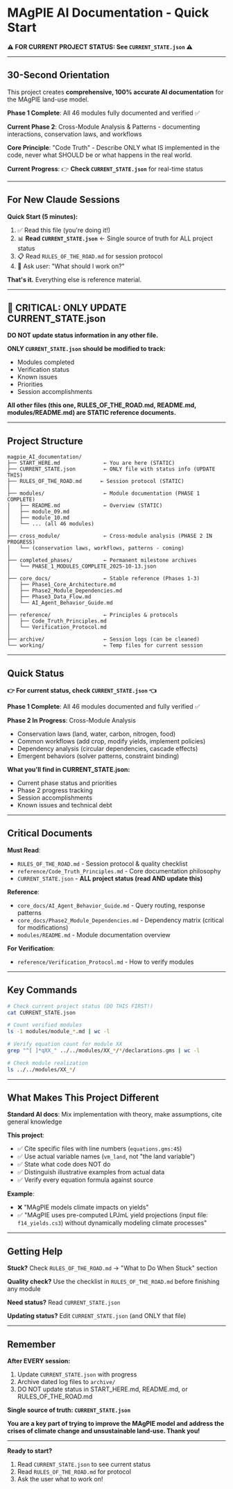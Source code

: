 # MAgPIE AI Documentation - Quick Start

**⚠️ FOR CURRENT PROJECT STATUS: See `CURRENT_STATE.json` ⚠️**

---

## 30-Second Orientation

This project creates **comprehensive, 100% accurate AI documentation** for the MAgPIE land-use model.

**Phase 1 Complete**: All 46 modules fully documented and verified ✅

**Current Phase 2**: Cross-Module Analysis & Patterns - documenting interactions, conservation laws, and workflows

**Core Principle**: "Code Truth" - Describe ONLY what IS implemented in the code, never what SHOULD be or what happens in the real world.

**Current Progress**: 👉 **Check `CURRENT_STATE.json`** for real-time status

---

## For New Claude Sessions

**Quick Start (5 minutes):**

1. ✅ Read this file (you're doing it!)
2. 📊 **Read `CURRENT_STATE.json`** ← Single source of truth for ALL project status
3. 📋 Read `RULES_OF_THE_ROAD.md` for session protocol
4. 💬 Ask user: "What should I work on?"

**That's it.** Everything else is reference material.

---

## 🚨 CRITICAL: ONLY UPDATE CURRENT_STATE.json

**DO NOT update status information in any other file.**

**ONLY `CURRENT_STATE.json` should be modified to track:**
- Modules completed
- Verification status
- Known issues
- Priorities
- Session accomplishments

**All other files (this one, RULES_OF_THE_ROAD.md, README.md, modules/README.md) are STATIC reference documents.**

---

## Project Structure

```
magpie_AI_documentation/
├── START_HERE.md              ← You are here (STATIC)
├── CURRENT_STATE.json         ← ONLY file with status info (UPDATE THIS)
├── RULES_OF_THE_ROAD.md      ← Session protocol (STATIC)
│
├── modules/                   ← Module documentation (PHASE 1 COMPLETE)
│   ├── README.md              ← Overview (STATIC)
│   ├── module_09.md
│   ├── module_10.md
│   └── ... (all 46 modules)
│
├── cross_module/              ← Cross-module analysis (PHASE 2 IN PROGRESS)
│   └── (conservation laws, workflows, patterns - coming)
│
├── completed_phases/          ← Permanent milestone archives
│   └── PHASE_1_MODULES_COMPLETE_2025-10-13.json
│
├── core_docs/                 ← Stable reference (Phases 1-3)
│   ├── Phase1_Core_Architecture.md
│   ├── Phase2_Module_Dependencies.md
│   ├── Phase3_Data_Flow.md
│   └── AI_Agent_Behavior_Guide.md
│
├── reference/                 ← Principles & protocols
│   ├── Code_Truth_Principles.md
│   └── Verification_Protocol.md
│
├── archive/                   ← Session logs (can be cleaned)
└── working/                   ← Temp files for current session
```

---

## Quick Status

**👉 For current status, check `CURRENT_STATE.json` 👈**

**Phase 1 Complete**: All 46 modules documented and fully verified ✅

**Phase 2 In Progress**: Cross-Module Analysis
- Conservation laws (land, water, carbon, nitrogen, food)
- Common workflows (add crop, modify yields, implement policies)
- Dependency analysis (circular dependencies, cascade effects)
- Emergent behaviors (solver patterns, constraint binding)

**What you'll find in CURRENT_STATE.json:**
- Current phase status and priorities
- Phase 2 progress tracking
- Session accomplishments
- Known issues and technical debt

---

## Critical Documents

**Must Read**:
- `RULES_OF_THE_ROAD.md` - Session protocol & quality checklist
- `reference/Code_Truth_Principles.md` - Core documentation philosophy
- `CURRENT_STATE.json` - **ALL project status (read AND update this)**

**Reference**:
- `core_docs/AI_Agent_Behavior_Guide.md` - Query routing, response patterns
- `core_docs/Phase2_Module_Dependencies.md` - Dependency matrix (critical for modifications)
- `modules/README.md` - Module documentation overview

**For Verification**:
- `reference/Verification_Protocol.md` - How to verify modules

---

## Key Commands

```bash
# Check current project status (DO THIS FIRST!)
cat CURRENT_STATE.json

# Count verified modules
ls -1 modules/module_*.md | wc -l

# Verify equation count for module XX
grep "^[ ]*qXX_" ../../modules/XX_*/*/declarations.gms | wc -l

# Check module realization
ls ../../modules/XX_*/
```

---

## What Makes This Project Different

**Standard AI docs**: Mix implementation with theory, make assumptions, cite general knowledge

**This project**:
- ✅ Cite specific files with line numbers (`equations.gms:45`)
- ✅ Use actual variable names (`vm_land`, not "the land variable")
- ✅ State what code does NOT do
- ✅ Distinguish illustrative examples from actual data
- ✅ Verify every equation formula against source

**Example**:
- ❌ "MAgPIE models climate impacts on yields"
- ✅ "MAgPIE uses pre-computed LPJmL yield projections (input file: `f14_yields.cs3`) without dynamically modeling climate processes"

---

## Getting Help

**Stuck?** Check `RULES_OF_THE_ROAD.md` → "What to Do When Stuck" section

**Quality check?** Use the checklist in `RULES_OF_THE_ROAD.md` before finishing any module

**Need status?** Read `CURRENT_STATE.json`

**Updating status?** Edit `CURRENT_STATE.json` (and ONLY that file)

---

## Remember

**After EVERY session:**
1. Update `CURRENT_STATE.json` with progress
2. Archive dated log files to `archive/`
3. DO NOT update status in START_HERE.md, README.md, or RULES_OF_THE_ROAD.md

**Single source of truth: `CURRENT_STATE.json`**

**You are a key part of trying to improve the MAgPIE model and address the crises of climate change and unsustainable land-use. Thank you!**

---

**Ready to start?**

1. Read `CURRENT_STATE.json` to see current status
2. Read `RULES_OF_THE_ROAD.md` for protocol
3. Ask the user what to work on!

